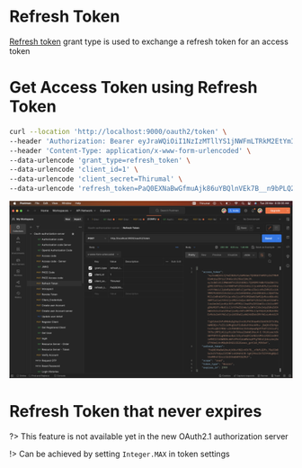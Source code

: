 # Refresh Token

[Refresh token](Refresh%20Token.md) grant type is used to exchange a refresh token for an access token


# Get Access Token using Refresh Token

```bash
curl --location 'http://localhost:9000/oauth2/token' \
--header 'Authorization: Bearer eyJraWQiOiI1NzIzMTllYS1jNWFmLTRkM2EtYmIwNy03MjhhOGM0NTFiNmUiLCJhbGciOiJSUzI1NiJ9.eyJzdWIiOiI3MWVmNTViZS1hODNiLTQ1M2MtYmNkYS1mZWViYzg2M2JlNTUiLCJhdWQiOiIxIiwibmJmIjoxNjc5NzY0NDkwLCJzY29wZSI6WyJyZWFkIl0sInJvbGVzIjpbIlVTRVIiXSwiaXNzIjoiaHR0cDovL2xvY2FsaG9zdDo5MDAwIiwiQ3JlYXRvciI6IlRoaXJ1bWFsIiwiZXhwIjoxNjc5NzY3NDkwLCJpYXQiOjE2Nzk3NjQ0OTB9.1W1ZuuCPy46ZVvQWEoVVKHQs4hdO_-1PyUe16fQk3KJeJs8Zu3KlFlKkr7AzpJR11_TuZ14atLexeKI7cZFA_dfBjP_pQq4j0RC7S8rXGaetXTjG--PykV2x4TMnj_bvJkp_6ZVMGbKkXT6CbysqzLRbY8e6ZZVkDhMKAa4avswdB4MgPq0DHqqjh21Gre8_1pm7Op25PGySGP1xfHnGXgY1fdBFCjGcHL8TJyQgrEl11qZo4CrvrDeevmCPLfMwYUla2GJIocWO9oCTAyVgmU4H2jMaCWyRrtOWuhP9683NTefPuprm73_blqWKvcEgULxijT_6HVQKJwPzSgYFPg' \
--header 'Content-Type: application/x-www-form-urlencoded' \
--data-urlencode 'grant_type=refresh_token' \
--data-urlencode 'client_id=1' \
--data-urlencode 'client_secret=Thirumal' \
--data-urlencode 'refresh_token=PaQ0EXNaBwGfmuAjk86uYBQlnVEk7B__n9bPLQ2Pz_T8p3IWDSa3oIV76OpuI3f3NFzxH2H6hUJ8-1gAj9VerIk72I9YAhg8QxI53eMMhk72UiiCGUfXVwBAR93GZMLF'
```

![](./img/access-token/access-token-using-refresh-token.png)

# Refresh Token that never expires 

?> This feature is not available yet in the new OAuth2.1 authorization server

!> Can be achieved by setting `Integer.MAX` in token settings
